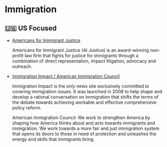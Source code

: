 # Immigration


## 🇺🇸 US Focused

- [Americans for Immigrant Justice](https://aijustice.org/)

  Americans for Immigrant Justice (AI Justice) is an award-winning non-profit law firm that fights for justice for immigrants through a combination of direct representation, impact litigation, advocacy and outreach.

- [Immigration Impact / American Immigration Council](https://immigrationimpact.com/)

  Immigration Impact is the only news site exclusively committed to covering immigration issues. It was launched in 2008 to help shape and develop a rational conversation on immigration that shifts the terms of the debate towards achieving workable and effective comprehensive policy reform.

  American Immigration Council: We work to strengthen America by shaping how America thinks about and acts towards immigrants and immigration. We work towards a more fair and just immigration system that opens its doors to those in need of protection and unleashes the energy and skills that immigrants bring.

